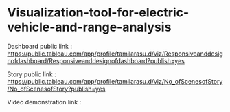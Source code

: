 # Visualization-tool-for-electric-vehicle-and-range-analysis

Dashboard public link : https://public.tableau.com/app/profile/tamilarasu.d/viz/Responsiveanddesignofdashboard/Responsiveanddesignofdashboard?publish=yes

Story public link : https://public.tableau.com/app/profile/tamilarasu.d/viz/No_ofScenesofStory/No_ofScenesofStory?publish=yes

Video demonstration link : 
